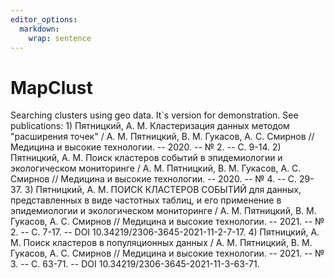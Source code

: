 ```yaml
---
editor_options: 
  markdown: 
    wrap: sentence
---
```


# MapClust

Searching clusters using geo data.
It\`s version for demonstration.
See publications: 1) Пятницкий, А.
М.
Кластеризация данных методом "расширения точек" / А.
М.
Пятницкий, В.
М.
Гукасов, А.
С.
Смирнов // Медицина и высокие технологии.
-- 2020.
-- № 2.
-- С.
9-14.
2) Пятницкий, А.
М.
Поиск кластеров событий в эпидемиологии и экологическом мониторинге / А.
М.
Пятницкий, В.
М.
Гукасов, А.
С.
Смирнов // Медицина и высокие технологии.
-- 2020.
-- № 4.
-- С.
29-37.
3) Пятницкий, А.
М.
ПОИСК КЛАСТЕРОВ СОБЫТИЙ для данных, представленных в виде частотных таблиц, и его применение в эпидемиологии и экологическом мониторинге / А.
М.
Пятницкий, В.
М.
Гукасов, А.
С.
Смирнов // Медицина и высокие технологии.
-- 2021.
-- № 2.
-- С.
7-17.
-- DOI 10.34219/2306-3645-2021-11-2-7-17.
4) Пятницкий, А.
М.
Поиск кластеров в популяционных данных / А.
М.
Пятницкий, В.
М.
Гукасов, А.
С.
Смирнов // Медицина и высокие технологии.
-- 2021.
-- № 3.
-- С.
63-71.
-- DOI 10.34219/2306-3645-2021-11-3-63-71.

